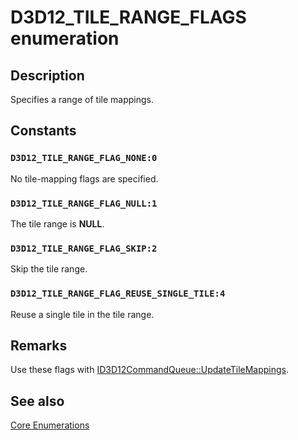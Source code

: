 # D3D12_TILE_RANGE_FLAGS enumeration

## Description

Specifies a range of tile mappings.

## Constants

### `D3D12_TILE_RANGE_FLAG_NONE:0`

No tile-mapping flags are specified.

### `D3D12_TILE_RANGE_FLAG_NULL:1`

The tile range is **NULL**.

### `D3D12_TILE_RANGE_FLAG_SKIP:2`

Skip the tile range.

### `D3D12_TILE_RANGE_FLAG_REUSE_SINGLE_TILE:4`

Reuse a single tile in the tile range.

## Remarks

Use these flags with [ID3D12CommandQueue::UpdateTileMappings](https://learn.microsoft.com/windows/desktop/api/d3d12/nf-d3d12-id3d12commandqueue-updatetilemappings).

## See also

[Core Enumerations](https://learn.microsoft.com/windows/desktop/direct3d12/direct3d-12-enumerations)
